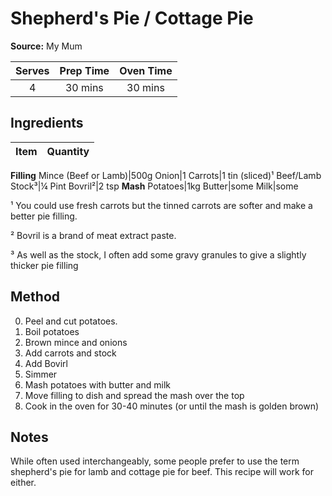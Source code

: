 # Shepherd's Pie / Cottage Pie
**Source:** My Mum

Serves|Prep Time|Oven Time
:-:|:-:|:-:
4|30 mins|30 mins

## Ingredients
Item|Quantity
:--|--:
**Filling**
Mince (Beef or Lamb)|500g
Onion|1
Carrots|1 tin (sliced)¹
Beef/Lamb Stock³|¼ Pint
Bovril²|2 tsp
**Mash**
Potatoes|1kg
Butter|some
Milk|some


¹ You could use fresh carrots but the tinned carrots are softer and make a better pie filling.

² Bovril is a brand of meat extract paste.

³ As well as the stock, I often add some gravy granules to give a slightly thicker pie filling

## Method
0) Peel and cut potatoes.
0) Boil potatoes
0) Brown mince and onions
0) Add carrots and stock
0) Add Bovirl
0) Simmer 
0) Mash potatoes with butter and milk
0) Move filling to dish and spread the mash over the top
0) Cook in the oven for 30-40 minutes (or until the mash is golden brown)


## Notes
While often used interchangeably, some people prefer to use the term shepherd's pie for lamb and cottage pie for beef. This recipe will work for either.
